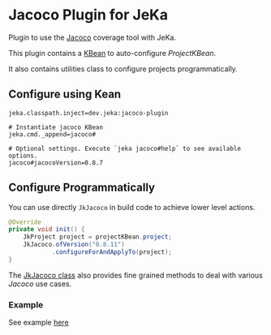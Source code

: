 # Jacoco Plugin for JeKa

Plugin to use the [Jacoco](https://www.eclemma.org/jacoco) coverage tool with JeKa.

This plugin contains a [KBean](src/dev/jeka/plugins/jacoco/JacocoKBean.java) to auto-configure *ProjectKBean*.

It also contains utilities class to configure projects programmatically.

## Configure using Kean

```properties
jeka.classpath.inject=dev.jeka:jacoco-plugin

# Instantiate jacoco KBean
jeka.cmd._append=jacoco#

# Optional settings. Execute `jeka jacoco#help` to see available options.
jacoco#jacocoVersion=0.8.7
```

## Configure Programmatically

You can use directly `JkJacoco` in build code to achieve lower level actions.

```java
@Override
private void init() {
    JkProject project = projectKBean.project;
    JkJacoco.ofVersion("0.8.11")
            .configureForAndApplyTo(project);
}
```

The [JkJacoco class](src/dev/jeka/plugins/jacoco/JkJacoco.java) also provides fine grained methods to deal with 
various *Jacoco* use cases.

### Example

See example [here](../../samples/dev.jeka.samples.jacoco)

